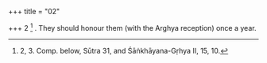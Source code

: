 +++
title = "02"

+++
2 [^2] . They should honour them (with the Arghya reception) once a year.


[^2]:  2, 3. Comp. below, Sūtra 31, and Śāṅkhāyana-Gṛhya II, 15, 10.

